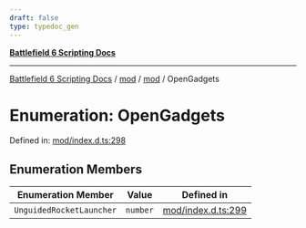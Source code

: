 ```yaml
---
draft: false
type: typedoc_gen
---
```


[**Battlefield 6 Scripting Docs**](../../../_index.md)

***

[Battlefield 6 Scripting Docs](../../../_index.md) / [mod](../../_index.md) / [mod](../_index.md) / OpenGadgets

# Enumeration: OpenGadgets

Defined in: [mod/index.d.ts:298](https://github.com/battlefield-portal-community/portal-docs/blob/6d87e21c5922a3efb03c634dbe98e5fe6e797672/generators/santiago/mod/index.d.ts#L298)

## Enumeration Members

| Enumeration Member | Value | Defined in |
| ------ | ------ | ------ |
| <a id="unguidedrocketlauncher"></a> `UnguidedRocketLauncher` | `number` | [mod/index.d.ts:299](https://github.com/battlefield-portal-community/portal-docs/blob/6d87e21c5922a3efb03c634dbe98e5fe6e797672/generators/santiago/mod/index.d.ts#L299) |
